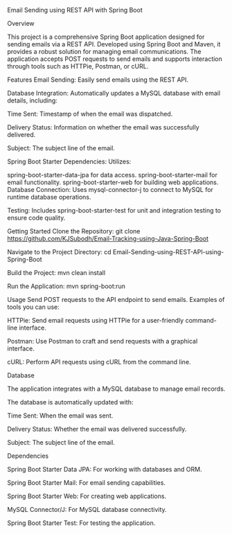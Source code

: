 Email Sending using REST API with Spring Boot


Overview


This project is a comprehensive Spring Boot application designed for sending emails via a REST API. Developed using Spring Boot and Maven, it provides a robust solution for managing email communications. The application accepts POST requests to send emails and supports interaction through tools such as HTTPie, Postman, or cURL.



Features
Email Sending: Easily send emails using the REST API.



Database Integration: Automatically updates a MySQL database with email details, including:



Time Sent: Timestamp of when the email was dispatched.


Delivery Status: Information on whether the email was successfully delivered.


Subject: The subject line of the email.


Spring Boot Starter Dependencies: Utilizes:



spring-boot-starter-data-jpa for data access.
spring-boot-starter-mail for email functionality.
spring-boot-starter-web for building web applications.
Database Connection: Uses mysql-connector-j to connect to MySQL for runtime database operations.



Testing: Includes spring-boot-starter-test for unit and integration testing to ensure code quality.

Getting Started
Clone the Repository:
git clone https://github.com/KJSubodh/Email-Tracking-using-Java-Spring-Boot



Navigate to the Project Directory:
cd Email-Sending-using-REST-API-using-Spring-Boot



Build the Project:
mvn clean install



Run the Application:
mvn spring-boot:run



Usage
Send POST requests to the API endpoint to send emails. Examples of tools you can use:

HTTPie: Send email requests using HTTPie for a user-friendly command-line interface.

Postman: Use Postman to craft and send requests with a graphical interface.

cURL: Perform API requests using cURL from the command line.

Database


The application integrates with a MySQL database to manage email records. 

The database is automatically updated with:

Time Sent: When the email was sent.

Delivery Status: Whether the email was delivered successfully.

Subject: The subject line of the email.

Dependencies

Spring Boot Starter Data JPA: For working with databases and ORM.

Spring Boot Starter Mail: For email sending capabilities.

Spring Boot Starter Web: For creating web applications.

MySQL Connector/J: For MySQL database connectivity.

Spring Boot Starter Test: For testing the application.

